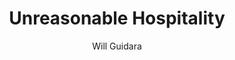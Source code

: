 ---
title: Unreasonable Hospitality
author: Will Guidara
year: 2022
genre: experience
wiki: https://en.wikipedia.org/wiki/Will_Guidara
---